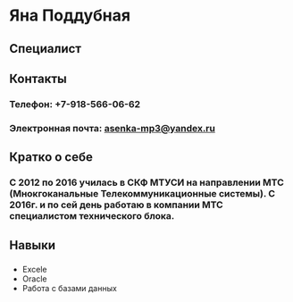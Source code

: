 # **Яна Поддубная** #

## Специалист ##

## **Контакты** ##
### **Телефон:** +7-918-566-06-62
### **Электронная почта:** asenka-mp3@yandex.ru ###

## **Кратко о себе** ##
### С 2012 по 2016 училась в СКФ МТУСИ на направлении МТС (Мнокгоканальные Телекоммуникационные системы). С 2016г. и по сей день работаю в компании МТС специалистом технического блока. ###

## Навыки ##
### 
* Excele
* Oracle
* Работа с базами данных 
###
